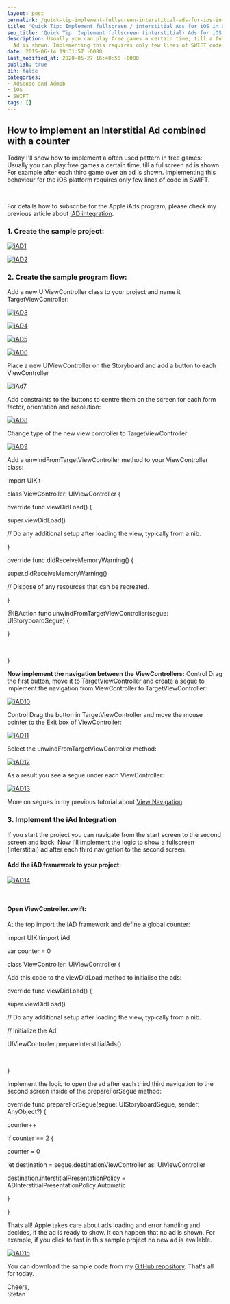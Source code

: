 ```yaml
---
layout: post
permalink: /quick-tip-implement-fullscreen-interstitial-ads-for-ios-in-swift/
title: 'Quick Tip: Implement fullscreen / interstitial Ads for iOS in SWIFT'
seo_title: 'Quick Tip: Implement fullscreen (interstitial) Ads for iOS in SWIFT'
description: Usually you can play free games a certain time, till a fullscreen / interstitial
  Ad is shown. Implementing this requires only few lines of SWIFT code.
date: 2015-06-14 19:31:57 -0000
last_modified_at: 2020-05-27 16:40:56 -0000
publish: true
pin: false
categories:
- AdSense and Admob
- iOS
- SWIFT
tags: []
---
```

## How to implement an Interstitial Ad combined with a counter

Today I'll show how to implement a often used pattern in free games: Usually you can play free games a certain time, till a fullscreen ad is shown. For example after each third game over an ad is shown. Implementing this behaviour for the iOS platform requires only few lines of code in SWIFT.

 

For details how to subscribe for the Apple iAds program, please check my previous article about [iAD integration](/how-to-implement-a-space-shooter-with-spritekit-and-swift-part-7-iad-integration).

### 1\. Create the sample project:

[![iAD1](/assets/wp-content/uploads/2015/06/iAD1.png)](/assets/wp-content/uploads/2015/06/iAD1.png)

[![iAD2](/assets/wp-content/uploads/2015/06/iAD2.png)](/assets/wp-content/uploads/2015/06/iAD2.png)

### 2\. Create the sample program flow:

Add a new UIViewController class to your project and name it TargetViewController:

[![iAD3](/assets/wp-content/uploads/2015/06/iAD3-1.jpg)](/assets/wp-content/uploads/2015/06/iAD3-1.jpg)

[![iAD4](/assets/wp-content/uploads/2015/06/iAD4.png)](/assets/wp-content/uploads/2015/06/iAD4.png)

[![iAD5](/assets/wp-content/uploads/2015/06/iAD5.png)](/assets/wp-content/uploads/2015/06/iAD5.png)

[![iAD6](/assets/wp-content/uploads/2015/06/iAD6-1.jpg)](/assets/wp-content/uploads/2015/06/iAD6-1.jpg)

Place a new UIViewController on the Storyboard and add a button to each ViewController

[![iAd7](/assets/wp-content/uploads/2015/06/iAd7.png)](/assets/wp-content/uploads/2015/06/iAd7.png)

Add constraints to the buttons to centre them on the screen for each form factor, orientation and resolution:

[![iAD8](/assets/wp-content/uploads/2015/06/iAD8.png)](/assets/wp-content/uploads/2015/06/iAD8.png)

Change type of the new view controller to TargetViewController:

[![iAD9](/assets/wp-content/uploads/2015/06/iAD9.png)](/assets/wp-content/uploads/2015/06/iAD9.png)

Add a unwindFromTargetViewController method to your ViewController class:

import UIKit

class ViewController: UIViewController {

override func viewDidLoad() {

super.viewDidLoad()

// Do any additional setup after loading the view, typically from a nib.

}

override func didReceiveMemoryWarning() {

super.didReceiveMemoryWarning()

// Dispose of any resources that can be recreated.

}

@IBAction func unwindFromTargetViewController(segue: UIStoryboardSegue) {

}

 

}

**Now implement the navigation between the ViewControllers:** Control Drag the first button, move it to TargetViewController and create a segue to implement the navigation from ViewController to TargetViewController:

[![iAD10](/assets/wp-content/uploads/2015/06/iAD10.png)](/assets/wp-content/uploads/2015/06/iAD10.png)

Control Drag the button in TargetViewController and move the mouse pointer to the Exit box of ViewController:

[![iAD11](/assets/wp-content/uploads/2015/06/iAD11-1.jpg)](/assets/wp-content/uploads/2015/06/iAD11-1.jpg)

Select the unwindFromTargetViewController method:

[![iAD12](/assets/wp-content/uploads/2015/06/iAD12.png)](/assets/wp-content/uploads/2015/06/iAD12.png)

As a result you see a segue under each ViewController:

[![iAD13](/assets/wp-content/uploads/2015/06/iAD13.png)](/assets/wp-content/uploads/2015/06/iAD13.png)

More on segues in my previous tutorial about [View Navigation](/howto-add-view-controllers-to-the-game-storyboard-and-use-segues-to-navigate-between-them).

### 3\. Implement the iAd Integration

If you start the project you can navigate from the start screen to the second screen and back. Now I'll implement the logic to show a fullscreen (interstitial) ad after each third navigation to the second screen.

#### Add the iAD framework to your project:

[![iAD14](/assets/wp-content/uploads/2015/06/iAD14-1.jpg)](/assets/wp-content/uploads/2015/06/iAD14-1.jpg)

 

#### Open ViewController.swift:

At the top import the iAD framework and define a global counter:

import UIKitimport iAd

var counter = 0

class ViewController: UIViewController {

Add this code to the viewDidLoad method to initialise the ads:

override func viewDidLoad() {

super.viewDidLoad()

// Do any additional setup after loading the view, typically from a nib.

// Initialize the Ad

UIViewController.prepareInterstitialAds()

 

}

Implement the logic to open the ad after each third third navigation to the second screen inside of the prepareForSegue method:

override func prepareForSegue(segue: UIStoryboardSegue, sender: AnyObject?) {

counter++

if counter == 2 {

counter = 0

let destination = segue.destinationViewController as! UIViewController

destination.interstitialPresentationPolicy = ADInterstitialPresentationPolicy.Automatic

}

}

Thats all! Apple takes care about ads loading and error handling and decides, if the ad is ready to show. It can happen that no ad is shown. For example, if you click to fast in this sample project no new ad is available.

[![iAD15](/assets/wp-content/uploads/2015/06/iAD15-1.jpg)](/assets/wp-content/uploads/2015/06/iAD15-1.jpg)

You can download the sample code from my [GitHub repository](https://github.com/stfnjstn/iAdSample). That's all for today.  
  
Cheers,  
Stefan
